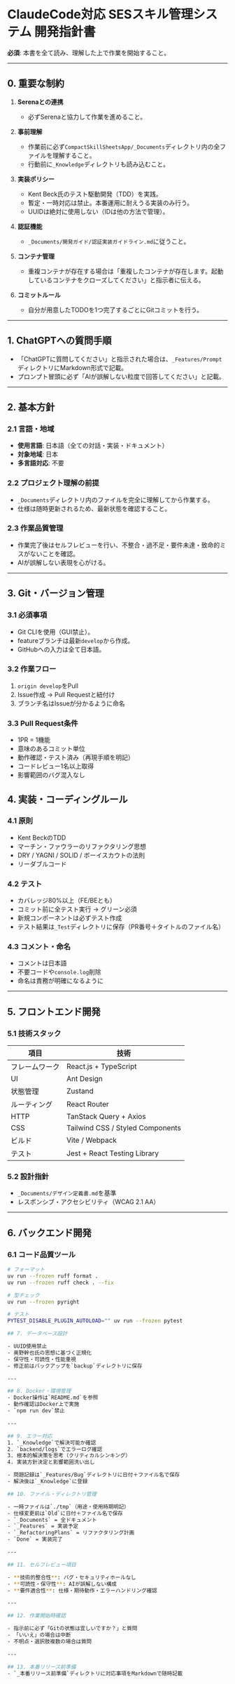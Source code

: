 # ClaudeCode対応 SESスキル管理システム 開発指針書  
**必須**: 本書を全て読み、理解した上で作業を開始すること。

---

## 0. 重要な制約

1. **Serenaとの連携**
   - 必ずSerenaと協力して作業を進めること。

2. **事前理解**
   - 作業前に必ず`CompactSkillSheetsApp/_Documents`ディレクトリ内の全ファイルを理解すること。
   - 行動前に`_Knowledge`ディレクトリも読み込むこと。

3. **実装ポリシー**
   - Kent Beck氏のテスト駆動開発（TDD）を実践。
   - 暫定・一時対応は禁止。本番運用に耐えうる実装のみ行う。
   - UUIDは絶対に使用しない（IDは他の方法で管理）。

4. **認証機能**
   - `_Documents/開発ガイド/認証実装ガイドライン.md`に従うこと。

5. **コンテナ管理**
   - 重複コンテナが存在する場合は「重複したコンテナが存在します。起動しているコンテナをクローズしてください」と指示者に伝える。

6. **コミットルール**
   - 自分が用意したTODOを1つ完了するごとにGitコミットを行う。

---

## 1. ChatGPTへの質問手順
- 「ChatGPTに質問してください」と指示された場合は、`_Features/Prompt`ディレクトリにMarkdown形式で記載。
- プロンプト冒頭に必ず「AIが誤解しない粒度で回答してください」と記載。

---

## 2. 基本方針

### 2.1 言語・地域
- **使用言語**: 日本語（全ての対話・実装・ドキュメント）
- **対象地域**: 日本
- **多言語対応**: 不要

### 2.2 プロジェクト理解の前提
- `_Documents`ディレクトリ内のファイルを完全に理解してから作業する。
- 仕様は随時更新されるため、最新状態を確認すること。

### 2.3 作業品質管理
- 作業完了後はセルフレビューを行い、不整合・過不足・要件未達・致命的ミスがないことを確認。
- AIが誤解しない表現を心がける。

---

## 3. Git・バージョン管理

### 3.1 必須事項
- Git CLIを使用（GUI禁止）。
- featureブランチは最新`develop`から作成。
- GitHubへの入力は全て日本語。

### 3.2 作業フロー
1. `origin develop`をPull
2. Issue作成 → Pull Requestと紐付け
3. ブランチ名はIssueが分かるように命名

### 3.3 Pull Request条件
- 1PR = 1機能
- 意味のあるコミット単位
- 動作確認・テスト済み（再現手順を明記）
- コードレビュー1名以上取得
- 影響範囲のバグ混入なし

## 4. 実装・コーディングルール

### 4.1 原則
- Kent BeckのTDD
- マーチン・ファウラーのリファクタリング思想
- DRY / YAGNI / SOLID / ボーイスカウトの法則
- リーダブルコード

### 4.2 テスト
- カバレッジ80%以上（FE/BEとも）
- コミット前に全テスト実行 → グリーン必須
- 新規コンポーネントは必ずテスト作成
- テスト結果は`_Test`ディレクトリに保存（PR番号＋タイトルのファイル名）

### 4.3 コメント・命名
- コメントは日本語
- 不要コードや`console.log`削除
- 命名は責務が明確になるように

---

## 5. フロントエンド開発

### 5.1 技術スタック
| 項目 | 技術 |
|------|------|
| フレームワーク | React.js + TypeScript |
| UI | Ant Design |
| 状態管理 | Zustand |
| ルーティング | React Router |
| HTTP | TanStack Query + Axios |
| CSS | Tailwind CSS / Styled Components |
| ビルド | Vite / Webpack |
| テスト | Jest + React Testing Library |

### 5.2 設計指針
- `_Documents/デザイン定義書.md`を基準
- レスポンシブ・アクセシビリティ（WCAG 2.1 AA）

---

## 6. バックエンド開発

### 6.1 コード品質ツール
```bash
# フォーマット
uv run --frozen ruff format .
uv run --frozen ruff check . --fix

# 型チェック
uv run --frozen pyright

# テスト
PYTEST_DISABLE_PLUGIN_AUTOLOAD="" uv run --frozen pytest

## 7. データベース設計

- UUID使用禁止
- 奥野幹也氏の思想に基づく正規化
- 保守性・可読性・性能重視
- 修正前はバックアップを`backup`ディレクトリに保存

---

## 8. Docker・環境管理
- Docker操作は`README.md`を参照
- 動作確認はDocker上で実施
- `npm run dev`禁止

---

## 9. エラー対応
1. `_Knowledge`で解決可能か確認
2. `backend/logs`でエラーログ確認
3. 根本的解決策を思考（クリティカルシンキング）
4. 実装方針決定と影響範囲洗い出し

- 問題記録は`_Features/Bug`ディレクトリに日付＋ファイル名で保存
- 解決後は`_Knowledge`に登録

## 10. ファイル・ディレクトリ管理

- 一時ファイルは`./tmp`（用途・使用時期明記）
- 仕様変更前は`Old`に日付＋ファイル名で保存
- `_Documents` = 全ドキュメント
- `_Features` = 実装予定
- `_RefactoringPlans` = リファクタリング計画
- `Done` = 実装完了

---

## 11. セルフレビュー項目

- **技術的整合性**: バグ・セキュリティホールなし
- **可読性・保守性**: AIが誤解しない構成
- **要件適合性**: 仕様・期待動作・エラーハンドリング確認

---

## 12. 作業開始時確認

- 指示前に必ず「Gitの状態は宜しいですか？」と質問
- 「いいえ」の場合は中断
- 不明点・選択肢複数の場合は質問

---

## 13. 本番リリース前準備
- `_本番リリース前準備`ディレクトリに対応事項をMarkdownで随時記載
